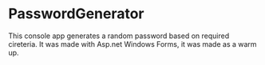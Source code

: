 # PasswordGenerator
This console app generates a random password based on required cireteria. It was made with Asp.net Windows Forms, it was made as a warm up.
